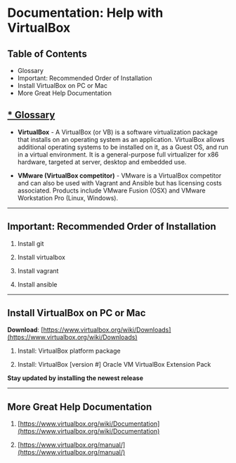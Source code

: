 # Documentation: Help with VirtualBox

## Table of Contents

* Glossary
* Important: Recommended Order of Installation
* Install VirtualBox on PC or Mac
* More Great Help Documentation

## [* Glossary](https://www.virtualbox.org/wiki/Documentation)

* **VirtualBox** - A VirtualBox (or VB) is a software virtualization package that installs on an operating system as an application. VirtualBox allows additional operating systems to be installed on it, as a Guest OS, and run in a virtual environment. It is a general-purpose full virtualizer for x86 hardware, targeted at server, desktop and embedded use. 

* **VMware (VirtualBox competitor)** - VMware is a VirtualBox competitor and can also be used with Vagrant and Ansible but has licensing costs associated. Products include VMware Fusion (OSX) and VMware Workstation Pro (Linux, Windows).

* * *


## Important: Recommended Order of Installation

1. Install git

2. Install virtualbox

3. Install vagrant

4. Install ansible

* * *


## Install VirtualBox on PC or Mac

**Download**: [https://www.virtualbox.org/wiki/Downloads](https://www.virtualbox.org/wiki/Downloads) 

1. Install: VirtualBox platform package

2. Install: VirtualBox [version #] Oracle VM VirtualBox Extension Pack

**Stay updated by installing the newest release**

* * *


## More Great Help Documentation

1. [https://www.virtualbox.org/wiki/Documentation](https://www.virtualbox.org/wiki/Documentation)

2. [https://www.virtualbox.org/manual/](https://www.virtualbox.org/manual/) 

